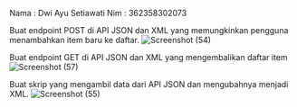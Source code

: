Nama  : Dwi Ayu Setiawati
Nim  : 362358302073

Buat	endpoint	POST	di	API	JSON	dan	XML	yang	memungkinkan	pengguna menambahkan	item	baru	ke	daftar.
![Screenshot (54)](https://github.com/user-attachments/assets/83138de9-e060-4e90-9a91-5d9e26287e7e)

Buat	endpoint	GET	di	API	JSON	dan	XML	yang	mengembalikan	daftar	item
![Screenshot (57)](https://github.com/user-attachments/assets/93d0af33-1a86-4a1a-9d07-97efbd9dc926)

Buat	skrip	yang	mengambil	data	dari	API	JSON	dan	mengubahnya	menjadi	XML.
![Screenshot (55)](https://github.com/user-attachments/assets/45fac3a3-c835-4fa9-bc74-11431ae17f45)

